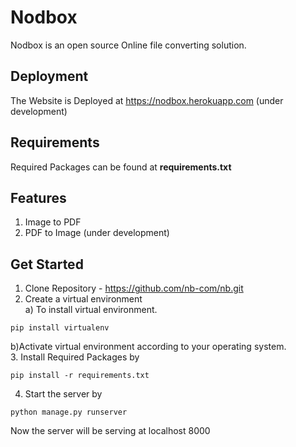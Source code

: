 # Nodbox
Nodbox is an open source Online file converting solution.


## Deployment
The Website is Deployed at https://nodbox.herokuapp.com (under development)

## Requirements
Required Packages can be found at **requirements.txt**

## Features

1) Image to PDF
2) PDF to Image (under development)

## Get Started

1. Clone Repository - https://github.com/nb-com/nb.git
2. Create a virtual environment <br />
a) To install virtual environment.
  
  ```
  pip install virtualenv
  ```
 b)Activate virtual environment according to your operating system. <br />
3. Install Required Packages by

```
pip install -r requirements.txt
```
4. Start the server by
 ```
 python manage.py runserver
 ```
 Now the server will be serving at localhost 8000
